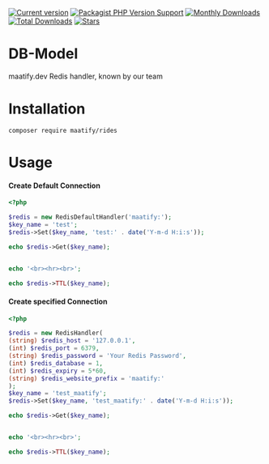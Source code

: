 [![Current version](https://img.shields.io/packagist/v/maatify/redis)][pkg]
[![Packagist PHP Version Support](https://img.shields.io/packagist/php-v/maatify/redis)][pkg]
[![Monthly Downloads](https://img.shields.io/packagist/dm/maatify/redis)][pkg-stats]
[![Total Downloads](https://img.shields.io/packagist/dt/maatify/redis)][pkg-stats]
[![Stars](https://img.shields.io/packagist/stars/maatify/redis)](https://github.com/maatify/Redis/stargazers)

[pkg]: <https://packagist.org/packages/maatify/redis>
[pkg-stats]: <https://packagist.org/packages/maatify/redis/stats>

# DB-Model

maatify.dev Redis handler, known by our team

# Installation

```shell
composer require maatify/rides
```

# Usage
#### Create Default Connection 
```PHP
<?php

$redis = new RedisDefaultHandler('maatify:');
$key_name = 'test';
$redis->Set($key_name, 'test:' . date('Y-m-d H:i:s'));

echo $redis->Get($key_name);


echo '<br><hr><br>';

echo $redis->TTL($key_name);
```
#### Create specified Connection 
```PHP
<?php

$redis = new RedisHandler(
(string) $redis_host = '127.0.0.1', 
(int) $redis_port = 6379, 
(string) $redis_password = 'Your Redis Password', 
(int) $redis_database = 1,
(int) $redis_expiry = 5*60, 
(string) $redis_website_prefix = 'maatify:'
);
$key_name = 'test_maatify';
$redis->Set($key_name, 'test_maatify:' . date('Y-m-d H:i:s'));

echo $redis->Get($key_name);


echo '<br><hr><br>';

echo $redis->TTL($key_name);
```
